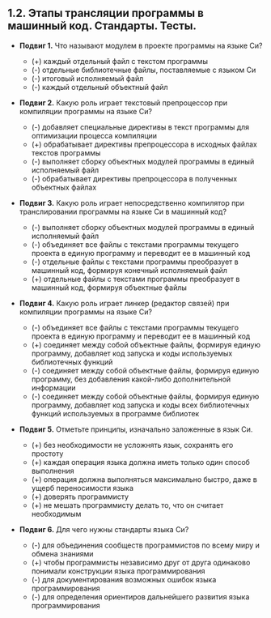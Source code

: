 ## 1.2. Этапы трансляции программы в машинный код. Стандарты. Тесты.

* **Подвиг 1.** Что называют модулем в проекте программы на языке Си?
    * (+) каждый отдельный файл с текстом программы
    * (-) отдельные библиотечные файлы, поставляемые с языком Си
    * (-) итоговый исполняемый файл
    * (-) каждый отдельный объектный файл

* **Подвиг 2.** Какую роль играет текстовый препроцессор при компиляции программы на языке Си?
    * (-) добавляет специальные директивы в текст программы для оптимизации процесса компиляции
    * (+) обрабатывает директивы препроцессора в исходных файлах текстов программы
    * (-) выполняет сборку объектных модулей программы в единый исполняемый файл
    * (-) обрабатывает директивы препроцессора в полученных объектных файлах

* **Подвиг 3.** Какую роль играет непосредственно компилятор при транслировании программы на языке Си в машинный код?
    * (-) выполняет сборку объектных модулей программы в единый исполняемый файл
    * (-) объединяет все файлы с текстами программы текущего проекта в единую программу и переводит ее в машинный код
    * (-) отдельные файлы с текстами программы преобразует в машинный код, формируя конечный исполняемый файл
    * (+) отдельные файлы с текстами программы преобразует в машинный код, формируя объектные файлы

* **Подвиг 4.** Какую роль играет линкер (редактор связей) при компиляции программы на языке Си?
    * (-) объединяет все файлы с текстами программы текущего проекта в единую программу и переводит ее в машинный код
    * (+) соединяет между собой объектные файлы, формируя единую программу, добавляет код запуска и коды используемых библиотечных функций
    * (-) соединяет между собой объектные файлы, формируя единую программу, без добавления какой-либо дополнительной информации
    * (-) соединяет между собой объектные файлы, формируя единую программу, добавляет код запуска и коды всех библиотечных функций используемых в программе библиотек

* **Подвиг 5.** Отметьте принципы, изначально заложенные в язык Си.
    * (+) без необходимости не усложнять язык, сохранять его простоту
    * (+) каждая операция языка должна иметь только один способ выполнения
    * (+) операция должна выполняться максимально быстро, даже в ущерб переносимости языка
    * (+) доверять программисту
    * (+) не мешать программисту делать то, что он считает необходимым

* **Подвиг 6.** Для чего нужны стандарты языка Си?
    * (-) для объединения сообществ программистов по всему миру и обмена знаниями
    * (+) чтобы программисты независимо друг от друга одинаково понимали конструкции языка программирования
    * (-) для документирования возможных ошибок языка программирования
    * (-) для определения ориентиров дальнейшего развития языка программирования
